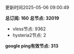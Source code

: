 更新时间2025-05-06 09:00:49

**总订阅: 160**
**总节点: 32019**
- vless节点: 9362
- hysteria2节点: 2

**google ping有效节点: 313**
